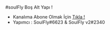 #soulFly Boş Alt Yapı !

- Kanalıma Abone Olmak İçin [Tıkla !](https://www.youtube.com/channel/UCL1iQQAmSLiMuO9x6Hf6RUQ)
- Yapımcı : SoulFly#6623 & SoulFly v2#2340

